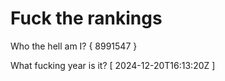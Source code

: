 # Fuck the rankings

Who the hell am I?
{ 8991547 }

What fucking year is it?
[ 2024-12-20T16:13:20Z ]

